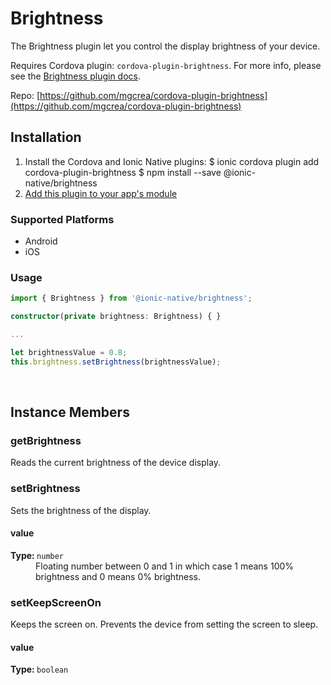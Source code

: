 # Brightness 


The Brightness plugin let you control the display brightness of your device.

Requires Cordova plugin: `cordova-plugin-brightness`. For more info, please see the [Brightness plugin docs](https://github.com/mgcrea/cordova-plugin-brightness).


Repo: [https://github.com/mgcrea/cordova-plugin-brightness](https://github.com/mgcrea/cordova-plugin-brightness)



## Installation 

<ol>
<li>Install the Cordova and Ionic Native plugins:
<code-block language="shell">$ ionic cordova plugin add cordova-plugin-brightness
$ npm install --save @ionic-native/brightness
</code-block>
</li>
<li><a href="/docs/native/#Add_Plugins_to_Your_App_Module">Add this plugin to your app's module</a></li>
</ol>



### Supported Platforms

* Android
* iOS




### Usage


```typescript
import { Brightness } from '@ionic-native/brightness';

constructor(private brightness: Brightness) { }

...

let brightnessValue = 0.8;
this.brightness.setBrightness(brightnessValue);
```





<p><br></p>

## Instance Members

### getBrightness

Reads the current brightness of the device display.

### setBrightness

Sets the brightness of the display.

<dl>
<dt><h4>value</h4><strong>Type: </strong><code>number</code></dt>
<dd>Floating number between 0 and 1 in which case 1 means 100% brightness and 0 means 0% brightness.</dd>
</dl>

### setKeepScreenOn

Keeps the screen on. Prevents the device from setting the screen to sleep.

<dl>
<dt><h4>value</h4><strong>Type: </strong><code>boolean</code></dt>
<dd>
</dd>
</dl>

<p><br></p>

